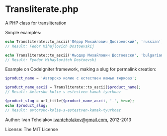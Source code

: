 Transliterate.php
=================

A PHP class for transliteration

Simple examples:

```php
echo Transliterate::to_ascii('Фёдор Михайлович Достоевский', 'russian');
// Result: Fedor Mihajlovich Dostoevskij

echo Transliterate::to_ascii('Фьодор Михайлович Достоевски', 'bulgarian');
// Result: Fyodor Mihaylovitch Dostoevski
```

Example on CodeIgniter framework, making a slug for permalink creation:

```php
$product_name = 'Авторско колие с естествен камък тюркоаз';

$product_name_ascii = Transliterate::to_ascii($product_name);
// Result: Avtorsko kolie s estestven kamak tyurkoaz

$product_slug = url_title($product_name_ascii, '-', true);
echo $product_slug;
// Result: avtorsko-kolie-s-estestven-kamak-tyurkoaz
```

Author: Ivan Tcholakov <ivantcholakov@gmail.com>, 2012-2013

License: The MIT License
